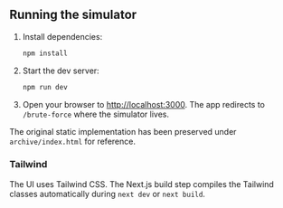 ## Running the simulator

1. Install dependencies:

   ```bash
   npm install
   ```

2. Start the dev server:

   ```bash
   npm run dev
   ```

3. Open your browser to <http://localhost:3000>. The app redirects to `/brute-force` where the simulator lives.

The original static implementation has been preserved under `archive/index.html` for reference.

### Tailwind

The UI uses Tailwind CSS. The Next.js build step compiles the Tailwind classes automatically during `next dev` or `next build`.

